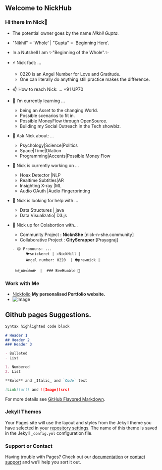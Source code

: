 ## Welcome to NickHub 

### Hi there Im Nick👋
- The potential owner goes by the name *Nikhil Gupta*.
- "Nikhil" = 'Whole' | "Gupta" = 'Beginning Here'. 
- In a Nutshell I am ✨"Beginning of the Whole".✨

- ⚡ Nick fact: ... 
     - 0220 is an Angel Number for Love and Gratitude. 
     - One can literally do anything still practice makes the difference.
    

- 📫 How to reach Nick: ...  +91 UP70

- 🌱 I’m currently learning ... 
     - being an Asset to the changing World.
     - Possible scenarios to fit in.
     - Possible MoneyFlow through OpenSource.
     - Building my Social Outreach in the Tech showbiz.


- 💬 Ask Nick about: ...    
    - Psychology|Science|Politics                                                                                
    - Space|Time|Dilation                                                                                                                                                     
    - Programming|Accents|Possible Money Flow                                                                                                                                                                                                                      
- 🔭 Nick is currently working on ...
    - Hoax Detector     |NLP
    - Realtime Subtitles|AR
    - Insighting X-ray  |ML
    - Audio OAuth       |Audio Fingerprinting

- 🤔 Nick is looking for help with ...
     - Data Structures  | java
     - Data Visualizatio| D3.js
     
- 👯 Nick up for Colabortion with...
     - Community Project : **NicknShe** [nick-n-she.community]
     - Collaborative Project : **CityScrapper** [Prayagraj]
      
      - 😄 Pronouns: ...  
            🐦snickeret | ♓NickHill | 
            Angel number: 0220  | 👽prawnick | 
      
       iͥmͫ_niͥcͨᴋⷦs͛oͦmͫeͤ  |  ### BeeHumble 👋
      
                                                                                                     


### Work with Me

- [Nickfolio](https://hinickin.vercel.app)   **My personalised Portfolio website.**
- ![Image](https://scontent-del1-1.xx.fbcdn.net/v/t1.0-9/p843x403/70446277_2607109126183007_5843394355867418624_o.jpg?_nc_cat=103&_nc_sid=84a396&_nc_ohc=CO3XwH6GKNIAX-XNIjf&_nc_ht=scontent-del1-1.xx&tp=6&oh=bc89cfcf83b968901730f02e7e7ca3dd&oe=5F8488D0)

## Github pages Suggestions.
```markdown
Syntax highlighted code block

# Header 1
## Header 2
### Header 3

- Bulleted
- List

1. Numbered
2. List

**Bold** and _Italic_ and `Code` text

[Link](url) and ![Image](src)
```

For more details see [GitHub Flavored Markdown](https://guides.github.com/features/mastering-markdown/).

### Jekyll Themes

Your Pages site will use the layout and styles from the Jekyll theme you have selected in your [repository settings](https://github.com/Nickhill28/Nickhill28.github.io/settings). The name of this theme is saved in the Jekyll `_config.yml` configuration file.

### Support or Contact

Having trouble with Pages? Check out our [documentation](https://docs.github.com/categories/github-pages-basics/) or [contact support](https://github.com/contact) and we’ll help you sort it out.
